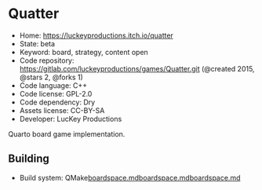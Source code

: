 # Quatter

- Home: https://luckeyproductions.itch.io/quatter
- State: beta
- Keyword: board, strategy, content open
- Code repository: https://gitlab.com/luckeyproductions/games/Quatter.git (@created 2015, @stars 2, @forks 1)
- Code language: C++
- Code license: GPL-2.0
- Code dependency: Dry
- Assets license: CC-BY-SA
- Developer: LucKey Productions

Quarto board game implementation.

## Building

- Build system: QMake[boardspace.md](boardspace.md)[boardspace.md](boardspace.md)[boardspace.md](boardspace.md)
